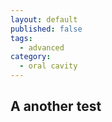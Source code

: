 ```yaml
---
layout: default
published: false
tags:
  - advanced
category:
  - oral cavity
---
```

## A another test
